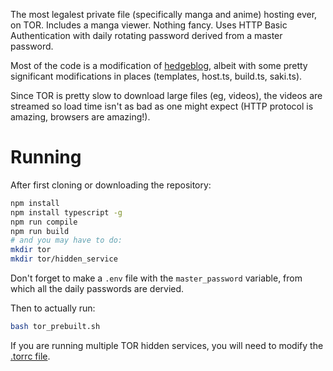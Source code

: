 The most legalest private file (specifically manga and anime) hosting ever, on TOR. Includes a manga viewer. Nothing fancy. Uses HTTP Basic Authentication with daily rotating password derived from a master password.

Most of the code is a modification of [hedgeblog](https://github.com/jetstream0/hedgeblog), albeit with some pretty significant modifications in places (templates, host.ts, build.ts, saki.ts).

Since TOR is pretty slow to download large files (eg, videos), the videos are streamed so load time isn't as bad as one might expect (HTTP protocol is amazing, browsers are amazing!).

# Running
After first cloning or downloading the repository:

```bash
npm install
npm install typescript -g
npm run compile
npm run build
# and you may have to do:
mkdir tor
mkdir tor/hidden_service
```

Don't forget to make a `.env` file with the `master_password` variable, from which all the daily passwords are dervied.

Then to actually run:

```bash
bash tor_prebuilt.sh
```

If you are running multiple TOR hidden services, you will need to modify the [.torrc file](https://stackoverflow.com/questions/14321214/how-to-run-multiple-tor-processes-at-once-with-different-exit-ips#18895491).
